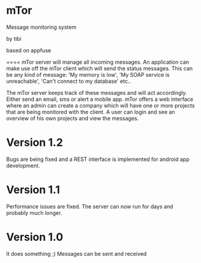mTor
====

Message monitoring system 

by tibi

based on appfuse

====
mTor server will manage all incoming messages. An application can make use off the mTor client which will send the status messages. 
This can be any kind of message: 'My memory is low', 'My SOAP service is unreachable', 'Can't connect to my database' etc..

The mTor server keeps track of these messages and will act accordingly. Either send an email, sms or alert a mobile app. 
mTor offers a web interface where an admin can create a company which will have one or more projects that are being monitored with the client. 
A user can login and see an overview of his own projects and view the messages.

Version 1.2
====
Bugs are being fixed and a REST interface is implemented for android app development.

Version 1.1 
====
Performance issues are fixed. The server can now run for days and probably much longer.

Version 1.0 
====
It does something ;)
Messages can be sent and received

 